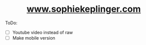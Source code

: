 # <div align="center">www.sophiekeplinger.com</div>


ToDo:
- [ ] Youtube video instead of raw
- [ ] Make mobile version

